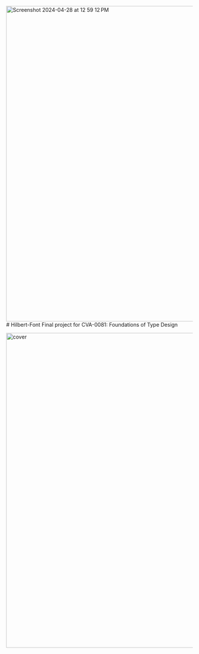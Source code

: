 <img width="853" alt="Screenshot 2024-04-28 at 12 59 12 PM" src="https://github.com/natharyan/Hilbert-Typeface/assets/74306760/7f2bcbee-c9cc-4144-9b36-923ad7d0e93d"># Hilbert-Font
Final project for CVA-0081: Foundations of Type Design

<img width="851" alt="cover" src="https://github.com/natharyan/Hilbert-Typeface/assets/74306760/87399c76-d2dc-466b-85f3-34fa641eb9c3">
